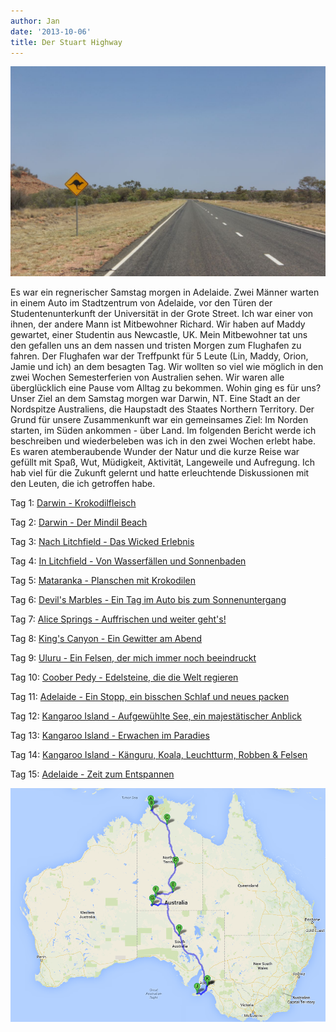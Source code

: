 ```yaml
---
author: Jan
date: '2013-10-06'
title: Der Stuart Highway
---
```

![Text](images/road.jpg)


Es war ein regnerischer Samstag morgen in Adelaide. Zwei Männer warten in einem
Auto im Stadtzentrum von Adelaide, vor den Türen der Studentenunterkunft der
Universität in der Grote Street. Ich war einer von ihnen, der andere Mann ist
Mitbewohner Richard. Wir haben auf Maddy gewartet, einer Studentin aus
Newcastle, UK. Mein Mitbewohner tat uns den gefallen uns an dem nassen und
tristen Morgen zum Flughafen zu fahren. Der Flughafen war der Treffpunkt für 5
Leute (Lin, Maddy, Orion, Jamie und ich) an dem besagten Tag. Wir wollten so
viel wie möglich in den zwei Wochen Semesterferien von Australien sehen. Wir
waren alle überglücklich eine Pause vom Alltag zu bekommen. Wohin ging es für
uns? Unser Ziel an dem Samstag morgen war Darwin, NT. Eine Stadt an der
Nordspitze Australiens, die Haupstadt des Staates Northern Territory. Der Grund
für unsere Zusammenkunft war ein gemeinsames Ziel: Im Norden starten, im Süden
ankommen - über Land. Im folgenden Bericht werde ich beschreiben und
wiederbeleben was ich in den zwei Wochen erlebt habe. Es waren atemberaubende
Wunder der Natur und die kurze Reise war gefüllt mit Spaß, Wut, Müdigkeit,
Aktivität, Langeweile und Aufregung. Ich hab viel für die Zukunft gelernt und
hatte erleuchtende Diskussionen mit den Leuten, die ich getroffen habe.

Tag 1: [Darwin - Krokodilfleisch](/pages/stuart_highway/day_01/)

Tag 2: [Darwin - Der Mindil Beach](/pages/stuart_highway/day_02)

Tag 3: [Nach Litchfield - Das Wicked Erlebnis](/pages/stuart_highway/day_03)

Tag 4: [In Litchfield - Von Wasserfällen und Sonnenbaden](/pages/stuart_highway/day_04)

Tag 5: [Mataranka - Planschen mit Krokodilen](/pages/stuart_highway/day_05)

Tag 6: [Devil's Marbles - Ein Tag im Auto bis zum Sonnenuntergang](/pages/stuart_highway/day_06)

Tag 7: [Alice Springs - Auffrischen und weiter geht's!](/pages/stuart_highway/day_07)

Tag 8: [King's Canyon - Ein Gewitter am Abend](/pages/stuart_highway/day_08)

Tag 9: [Uluru - Ein Felsen, der mich immer noch beeindruckt](/pages/stuart_highway/day_09)

Tag 10: [Coober Pedy - Edelsteine, die die Welt regieren](/pages/stuart_highway/day_10)

Tag 11: [Adelaide - Ein Stopp, ein bisschen Schlaf und neues packen](/pages/stuart_highway/day_11)

Tag 12: [Kangaroo Island - Aufgewühlte See, ein majestätischer Anblick](/pages/stuart_highway/day_12)

Tag 13: [Kangaroo Island - Erwachen im Paradies](/pages/stuart_highway/day_13)

Tag 14: [Kangaroo Island - Känguru, Koala, Leuchtturm, Robben & Felsen](/pages/stuart_highway/day_14)

Tag 15: [Adelaide - Zeit zum Entspannen](/pages/stuart_highway/day_15)

![Text](images/map.png)
